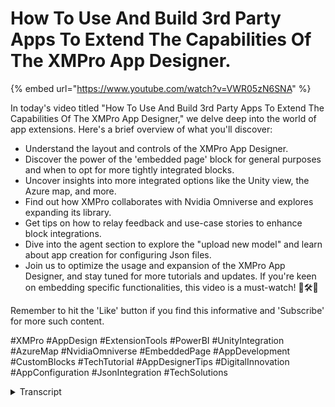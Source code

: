 # How To Use And Build 3rd Party Apps To Extend The Capabilities Of The XMPro App Designer.
{% embed url="https://www.youtube.com/watch?v=VWR05zN6SNA" %}

In today's video titled "How To Use And Build 3rd Party Apps To Extend The Capabilities Of The XMPro App Designer," we delve deep into the world of app extensions. Here's a brief overview of what you'll discover:

- Understand the layout and controls of the XMPro App Designer.
- Discover the power of the 'embedded page' block for general purposes and when to opt for more tightly integrated blocks.
- Uncover insights into more integrated options like the Unity view, the Azure map, and more.
- Find out how XMPro collaborates with Nvidia Omniverse and explores expanding its library.
- Get tips on how to relay feedback and use-case stories to enhance block integrations.
- Dive into the agent section to explore the "upload new model" and learn about app creation for configuring Json files.
- Join us to optimize the usage and expansion of the XMPro App Designer, and stay tuned for more tutorials and updates. If you're keen on embedding specific functionalities, this video is a must-watch! 🚀🛠️📲

Remember to hit the 'Like' button if you find this informative and 'Subscribe' for more such content.

#XMPro #AppDesign #ExtensionTools #PowerBI #UnityIntegration #AzureMap #NvidiaOmniverse #EmbeddedPage #AppDevelopment #CustomBlocks #TechTutorial #AppDesignerTips #DigitalInnovation #AppConfiguration #JsonIntegration #TechSolutions
<details>
<summary>Transcript</summary>so there's there's a few different areas

that you can or you have control of

extending um I'll go into the app

designer first so inside the app

designer this block section here

um

it's not easy for external people to

actually add your own Block in here so

let's say you you want to create a a

tableau block that you can drag on like

the power bi block currently

um that's something that our developers

would need to to do to to make it

available to be put in here there is an

iframe one in here though

so it's called embedded page over there

so you you can actually use the embedded

page to to do that however when you

start wanting to go down the road of

being a lot more tighter controlled or

tighter integrated to things to actually

bring that information in that's when it

would make a lot more sense to actually

say okay so as we start going down here

you'll see for instance there's a Unity

view which is a lot more integrated into

for instance Unity

or you would have a esri map which is a

lot more integrated into Azure map you

would have the power bi which has a lot

more integer so these ones here are a

lot tighter integrated from an

authentication and authorization

perspective there is this one here which

is the catch-all for lack of a better

word to to actually do that what it

might make sense is if you can

show me the example of what it is that

you're trying to embed from the Nvidia

perspective in here I could actually

take some of that to to our product team

and say this is what we're trying to do

here how do we

move things along accelerate things

along that type of thing because we're

also working with Nvidia Omniverse

um and actually expanding and extending

this Library here to do that on top of

some of the Nvidia AI models and things

like that as well the the other thing

that what we like to do is when people

do use embedded pages and things like

that is just let us know what you're

using it for and what the user stories

and the use case around it is

because as I say if it makes a lot more

sense to have a specific block on here

we call these blocks I have a specific

block on here for that particular system

that I can raise with the product team

and get it turned around pretty quickly

you know versus

trying to use the catch-all being the

embedded pitch if that makes sense

so inside the actual agent over here

you'll see there is a upload new model

what you can actually do as well is you

can from an app perspective actually

create an app that will allow you to

configure that Json file

so if I go into

I don't think I have a full example

um of that

but you could come in here and actually

configure your hierarchy configure your

your you know properties Etc and then

you could have an option here that says

well

deploy you can do that in here as well
</details>